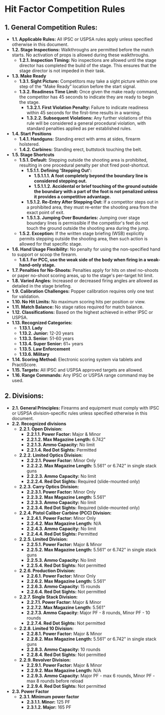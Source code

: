# Hit Factor Competition Rules

## 1. General Competition Rules:
- **1.1. Applicable Rules:** All IPSC or USPSA rules apply unless specified otherwise in this document.
- **1.2. Stage Inspections:** Walkthroughs are permitted before the match starts. No activation of props is allowed during these walkthroughs.
  - **1.2.1. Inspection Timing:** No inspections are allowed until the stage director has completed the build of the stage. This ensures that the stage director is not impeded in their task.
- **1.3. Make Ready**
  - **1.3.1. Sight Picture:** Competitors may take a sight picture within one step of the “Make Ready” location before the start signal.
  - **1.3.2. Readiness Time Limit:** Once given the make ready command, the competitor has 45 seconds to indicate they are ready to begin the stage.
    - **1.3.2.1. First Violation Penalty:** Failure to indicate readiness within 45 seconds for the first-time results in a warning.
    - **1.3.2.2. Subsequent Violations:** Any further violations of this rule will be considered a general procedural violation, with standard penalties applied as per established rules.
- **1.4. Start Positions**
  - **1.4.1. Handguns:** Standing erect with arms at sides, firearm holstered.
  - **1.4.2. Carbines:** Standing erect, buttstock touching the belt.
- **1.5. Stage Shortcuts**
  - **1.5.1. Default:** Stepping outside the shooting area is prohibited, resulting in one procedural penalty per shot fired post-shortcut.
    - **1.5.1.1. Defining 'Stepping Out':**
      - **1.5.1.1.1. A foot completely beyond the boundary line is considered stepping out.**
      - **1.5.1.1.2. Accidental or brief touching of the ground outside the boundary with a part of the foot is not penalized unless it provides a competitive advantage.**
    - **1.5.1.2. Re-Entry After Stepping Out:** If a competitor steps out in a prohibited area, they must re-enter the shooting area from the exact point of exit.
    - **1.5.1.3. Jumping Over Boundaries:** Jumping over stage boundary lines is permissible if the competitor's feet do not touch the ground outside the shooting area during the jump.
  - **1.5.2. Exception:** If the written stage briefing (WSB) explicitly permits stepping outside the shooting area, then such action is allowed for that specific stage.
- **1.6. Hand Usage Flexibility:** No penalty for using the non-specified hand to support or scoop the firearm.
  - **1.6.1. For PCC, use the weak side of the body when firing in a weak-hand-only stage.**
- **1.7. Penalties for No-Shoots:** Penalties apply for hits on steel no-shoots or paper no-shoot scoring areas, up to the stage's per-target hit limit.
- **1.8. Varied Angles:** Increased or decreased firing angles are allowed as detailed in the stage briefing.
- **1.9. Calibration Challenges:** Popper calibration requires only one test for validation.
- **1.10. No Hit Limits:** No maximum scoring hits per position or view.
- **1.11. Match Balance:** No stage ratios required for match balance.
- **1.12. Classifications:** Based on the highest achieved in either IPSC or USPSA.
- **1.13. Recognized Categories:**
  - **1.13.1. Lady**
  - **1.13.2. Junior:** 12-20 years
  - **1.13.3. Senior:** 51-60 years
  - **1.13.4. Super Senior:** 61+ years
  - **1.13.5. Law Enforcement**
  - **1.13.6. Military**
- **1.14. Scoring Method:** Electronic scoring system via tablets and PractiScore.
- **1.15. Targets:** All IPSC and USPSA approved targets are allowed.
- **1.16. Range Commands:** Any IPSC or USPSA range command may be used.

## 2. Divisions:
- **2.1. General Principles:** Firearms and equipment must comply with IPSC or USPSA division-specific rules unless specified otherwise in this document.
- **2.2. Recognized divisions**
  - **2.2.1. Open Division:** 
    - **2.2.1.1. Power Factor:** Major & Minor
    - **2.2.1.2. Max Magazine Length:** 6.742"
    - **2.2.1.3. Ammo Capacity:** No limit
    - **2.2.1.4. Red Dot Sights:** Permitted
  - **2.2.2. Limited Optics Division:**
    - **2.2.2.1. Power Factor:** Minor Only
    - **2.2.2.2. Max Magazine Length:** 5.561" or 6.742" in single stack guns
    - **2.2.2.3. Ammo Capacity:** No limit
    - **2.2.2.4. Red Dot Sights:** Required (slide-mounted only)
  - **2.2.3. Carry Optics Division:**
    - **2.2.3.1. Power Factor:** Minor Only
    - **2.2.3.2. Max Magazine Length:** 5.561"
    - **2.2.3.3. Ammo Capacity:** No limit
    - **2.2.3.4. Red Dot Sights:** Required (slide-mounted only)
  - **2.2.4. Pistol Caliber Carbine (PCC) Division:**
    - **2.2.4.1. Power Factor:** Minor Only
    - **2.2.4.2. Max Magazine Length:** N/A
    - **2.2.4.3. Ammo Capacity:** No limit
    - **2.2.4.4. Red Dot Sights:** Permitted
  - **2.2.5. Limited Division:**
    - **2.2.5.1. Power Factor:** Major & Minor
    - **2.2.5.2. Max Magazine Length:** 5.561" or 6.742" in single stack guns
    - **2.2.5.3. Ammo Capacity:** No limit
    - **2.2.5.4. Red Dot Sights:** Not permitted
  - **2.2.6. Production Division:**
    - **2.2.6.1. Power Factor:** Minor Only
    - **2.2.6.2. Max Magazine Length:** 5.561"
    - **2.2.6.3. Ammo Capacity:** 15 rounds
    - **2.2.6.4. Red Dot Sights:** Not permitted
  - **2.2.7. Single Stack Division:**
    - **2.2.7.1. Power Factor:** Major & Minor
    - **2.2.7.2. Max Magazine Length:** 5.561"
    - **2.2.7.3. Ammo Capacity:** Major PF - 8 rounds, Minor PF - 10 rounds
    - **2.2.7.4. Red Dot Sights:** Not permitted
  - **2.2.8. Limited 10 Division:**
    - **2.2.8.1. Power Factor:** Major & Minor
    - **2.2.8.2. Max Magazine Length:** 5.561" or 6.742" in single stack guns
    - **2.2.8.3. Ammo Capacity:** 10 rounds
    - **2.2.8.4. Red Dot Sights:** Not permitted
  - **2.2.9. Revolver Division:**
    - **2.2.9.1. Power Factor:** Major & Minor
    - **2.2.9.2. Max Magazine Length:** N/A
    - **2.2.9.3. Ammo Capacity:** Major PF - max 6 rounds, Minor PF - max 8 rounds before reload
    - **2.2.9.4. Red Dot Sights:** Not permitted
- **2.3. Power Factor**
  - **2.3.1. Minimum power factor**
    - **2.3.1.1. Minor:** 125 PF
    - **2.3.1.2. Major:** 165 PF